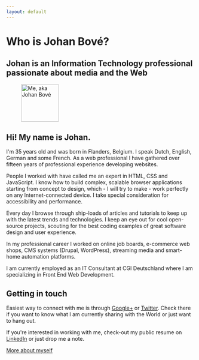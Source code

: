 ```yaml
---
layout: default
---
```


# Who is Johan Bové?

## Johan is an Information Technology professional passionate about media and the Web

<figure class="avatar" title="Johan in 2012"><img src="//www.gravatar.com/avatar/4554cca5bb71b81cad02162b4473a226?s=100" alt="Me, aka Johan Bové" width="100" height="100"></figure>

## Hi! My name is Johan.

I'm 35 years old and was born in Flanders, Belgium. I speak Dutch, English, German and some French. As a web professional I have gathered over fifteen years of professional experience developing websites.

People I worked with have called me an expert in HTML, CSS and JavaScript. I know how to build complex, scalable browser applications starting from concept to design, which - I will try to make - work perfectly on any Internet-connected device. I take special consideration for accessibility and performance.

Every day I browse through ship-loads of articles and tutorials to keep up with the latest trends and technologies. I keep an eye out for cool open-source projects, scouting for the best coding examples of great software design and user experience.

In my professional career I worked on online job boards, e-commerce web shops, CMS systems (Drupal, WordPress), streaming media and smart-home automation platforms.

I am currently employed as an IT Consultant at CGI Deutschland where I am specializing in Front End Web Development.

## Getting in touch

Easiest way to connect with me is through [Google+](//plus.google.com/u/0/+JohanBové) or [Twitter](//twitter.com/johanbove). Check there if you want to know what I am currently sharing with the World or just want to hang out.

If you're interested in working with me, check-out my public resume on [LinkedIn](//de.linkedin.com/in/johanbove) or just drop me a note.

[More about myself](/about)
